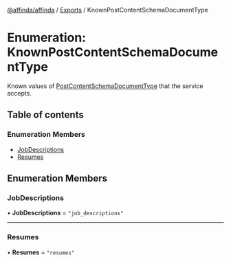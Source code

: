 [@affinda/affinda](../README.md) / [Exports](../modules.md) / KnownPostContentSchemaDocumentType

# Enumeration: KnownPostContentSchemaDocumentType

Known values of [PostContentSchemaDocumentType](../modules.md#postcontentschemadocumenttype) that the service accepts.

## Table of contents

### Enumeration Members

- [JobDescriptions](KnownPostContentSchemaDocumentType.md#jobdescriptions)
- [Resumes](KnownPostContentSchemaDocumentType.md#resumes)

## Enumeration Members

### JobDescriptions

• **JobDescriptions** = ``"job_descriptions"``

___

### Resumes

• **Resumes** = ``"resumes"``

